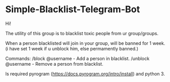 # Simple-Blacklist-Telegram-Bot

Hi!

The utility of this group is to blacklist toxic people from ur group/groups.

When a person blacklisted will join in your group, will be banned for 1 week. (i have set 1 week if u unblock him, else permamently banned.)

Commands:
/block @username - Add a person in blacklist.
/unblock @username - Remove a person from blacklist.

Is required pyrogram (https://docs.pyrogram.org/intro/install)
and python 3.

